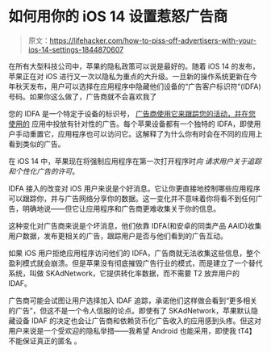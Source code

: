 # 如何用你的 iOS 14 设置惹怒广告商

> 原文：<https://lifehacker.com/how-to-piss-off-advertisers-with-your-ios-14-settings-1844870607>

在所有大型科技公司中，苹果的隐私政策可以说是最好的。随着 iOS 14 的发布，苹果正在对 iOS 进行又一次以隐私为重点的大升级。一旦新的操作系统更新在今年秋天发布，用户可以选择在应用程序中隐藏他们设备的“广告客户标识符”(IDFA)号码。如果你这么做了，广告商就不会喜欢我了



您的 IDFA 是一个特定于设备的标识号， [广告商使用它来跟踪您的活动，并在您使用的](https://clearcode.cc/blog/apple-idfa/#opt-in) 应用中投放有针对性的广告。每个苹果设备都有一个独特的 IDFA，即使用户手动重置它，应用程序也可以访问它。这解释了为什么你有时会在不同的应用上看到类似的广告。

在 iOS 14 中，苹果现在将强制应用程序在第一次打开程序时*向* *请求用户关于追踪和个性化广告的许可*。

IDFA 接入的改变对 iOS 用户来说是个好消息。它让你更直接地控制哪些应用程序可以跟踪你，并与广告网络分享你的数据。这一变化并不意味着你将看不到任何广告，明确地说——但它让应用程序和广告商更难收集关于你的信息。

这种变化对广告商来说是个坏消息，他们依靠 IDFA(和安卓的同类产品 AAID)收集用户数据，发布更相关的广告，跟踪用户是否与他们看到的广告互动。

如果 iOS 用户拒绝应用程序访问他们的 IDFA，广告商就无法收集这些信息，整个盈利模式就会崩溃。但是苹果没有彻底摧毁广告行业的模式，而是建立了一个替代系统，叫做 SKAdNetwork，它提供转化率数据，而不需要 T2 放弃用户的 IDAF。

广告商可能会试图让用户选择加入 IDAF 追踪，承诺他们这样做会看到“更多相关的广告”，但这不是一个令人信服的论点。即使有了 SKAdNetwork，苹果默认隐藏设备 IDAF 的决定也会让广告商和依赖货币化广告收入的应用感到头疼。但这对用户来说是一个受欢迎的隐私举措——我希望 Android 也能采用，即使我 tT4】不能保证真正的匿名 。